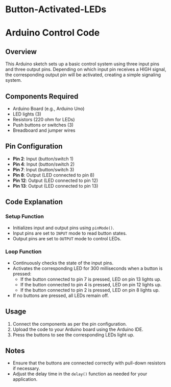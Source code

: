 # Button-Activated-LEDs

# Arduino Control Code 

## Overview

This Arduino sketch sets up a basic control system using three input pins and three output pins. Depending on which input pin receives a HIGH signal, the corresponding output pin will be activated, creating a simple signaling system.

## Components Required

- Arduino Board (e.g., Arduino Uno)
- LED lights (3)
- Resistors (220 ohm for LEDs)
- Push buttons or switches (3)
- Breadboard and jumper wires

## Pin Configuration

- **Pin 2**: Input (button/switch 1)
- **Pin 4**: Input (button/switch 2)
- **Pin 7**: Input (button/switch 3)
- **Pin 8**: Output (LED connected to pin 8)
- **Pin 12**: Output (LED connected to pin 12)
- **Pin 13**: Output (LED connected to pin 13)

## Code Explanation

### Setup Function

- Initializes input and output pins using `pinMode()`.
- Input pins are set to `INPUT` mode to read button states.
- Output pins are set to `OUTPUT` mode to control LEDs.

### Loop Function

- Continuously checks the state of the input pins.
- Activates the corresponding LED for 300 milliseconds when a button is pressed:
  - If the button connected to pin 7 is pressed, LED on pin 13 lights up.
  - If the button connected to pin 4 is pressed, LED on pin 12 lights up.
  - If the button connected to pin 2 is pressed, LED on pin 8 lights up.
- If no buttons are pressed, all LEDs remain off.

## Usage

1. Connect the components as per the pin configuration.
2. Upload the code to your Arduino board using the Arduino IDE.
3. Press the buttons to see the corresponding LEDs light up.

## Notes

- Ensure that the buttons are connected correctly with pull-down resistors if necessary.
- Adjust the delay time in the `delay()` function as needed for your application.
